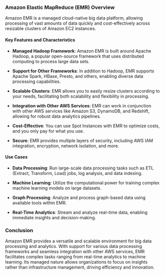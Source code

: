 ### Amazon Elastic MapReduce (EMR) Overview

Amazon EMR is a managed cloud-native big data platform, allowing processing of vast amounts of data quickly and cost-effectively across resizable clusters of Amazon EC2 instances.

#### Key Features and Characteristics

- **Managed Hadoop Framework**: Amazon EMR is built around Apache Hadoop, a popular open-source framework that uses distributed computing to process large data sets.

- **Support for Other Frameworks**: In addition to Hadoop, EMR supports Apache Spark, HBase, Presto, and others, enabling diverse data processing capabilities.

- **Scalable Clusters**: EMR allows you to easily resize clusters according to your needs, facilitating both scalability and flexibility in processing.

- **Integration with Other AWS Services**: EMR can work in conjunction with other AWS services like Amazon S3, DynamoDB, and Redshift, allowing for robust data analytics pipelines.

- **Cost-Effective**: You can use Spot Instances with EMR to optimize costs, and you only pay for what you use.

- **Secure**: EMR provides multiple layers of security, including AWS IAM integration, encryption, network isolation, and more.

#### Use Cases

- **Data Processing**: Run large-scale data processing tasks such as ETL (Extract, Transform, Load) jobs, log analysis, and data indexing.

- **Machine Learning**: Utilize the computational power for training complex machine learning models on large datasets.

- **Graph Processing**: Analyze and process graph-based data using available tools within EMR.

- **Real-Time Analytics**: Stream and analyze real-time data, enabling immediate insights and decision-making.

### Conclusion

Amazon EMR provides a versatile and scalable environment for big data processing and analytics. With support for various data processing frameworks and seamless integration with other AWS services, EMR facilitates complex tasks ranging from real-time analytics to machine learning. Its managed nature allows organizations to focus on insights rather than infrastructure management, driving efficiency and innovation.